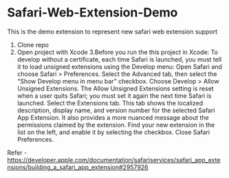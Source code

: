 # Safari-Web-Extension-Demo
This is the demo extension to represent new safari web extension support

1. Clone repo
2. Open project with Xcode
3.Before you run the this project in Xcode:
  To develop without a certificate, each time Safari is launched, you must tell it to load unsigned extensions using the Develop menu:
  Open Safari and choose Safari > Preferences.
  Select the Advanced tab, then select the “Show Develop menu in menu bar” checkbox.
  Choose Develop > Allow Unsigned Extensions. The Allow Unsigned Extensions setting is reset when a user quits Safari; you must set it again the next time Safari is launched.
  Select the Extensions tab. This tab shows the localized description, display name, and version number for the selected Safari App Extension. It also provides a more nuanced message about the permissions claimed by the extension.
  Find your new extension in the list on the left, and enable it by selecting the checkbox.
  Close Safari Preferences.


Refer - https://developer.apple.com/documentation/safariservices/safari_app_extensions/building_a_safari_app_extension#2957926
